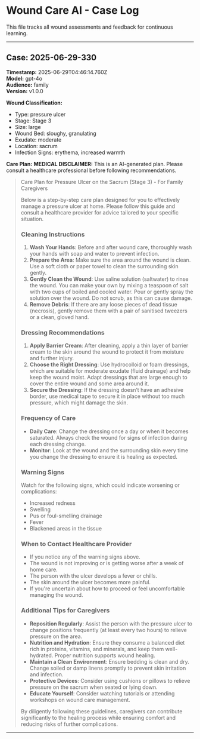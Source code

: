 # Wound Care AI - Case Log

This file tracks all wound assessments and feedback for continuous learning.

---
## Case: 2025-06-29-330
**Timestamp:** 2025-06-29T04:46:14.760Z  
**Model:** gpt-4o  
**Audience:** family  
**Version:** v1.0.0  

**Wound Classification:**
- Type: pressure ulcer
- Stage: Stage 3
- Size: large
- Wound Bed: sloughy, granulating
- Exudate: moderate
- Location: sacrum
- Infection Signs: erythema, increased warmth

**Care Plan:** **MEDICAL DISCLAIMER:** This is an AI-generated plan. Please consult a healthcare professional before following recommendations.
> 
> Care Plan for Pressure Ulcer on the Sacrum (Stage 3) - For Family Caregivers
> 
> Below is a step-by-step care plan designed for you to effectively manage a pressure ulcer at home. Please follow this guide and consult a healthcare provider for advice tailored to your specific situation.
> 
> ### Cleaning Instructions
> 1. **Wash Your Hands**: Before and after wound care, thoroughly wash your hands with soap and water to prevent infection.
> 2. **Prepare the Area**: Make sure the area around the wound is clean. Use a soft cloth or paper towel to clean the surrounding skin gently.
> 3. **Gently Clean the Wound**: Use saline solution (saltwater) to rinse the wound. You can make your own by mixing a teaspoon of salt with two cups of boiled and cooled water. Pour or gently spray the solution over the wound. Do not scrub, as this can cause damage.
> 4. **Remove Debris**: If there are any loose pieces of dead tissue (necrosis), gently remove them with a pair of sanitised tweezers or a clean, gloved hand. 
> 
> ### Dressing Recommendations
> 1. **Apply Barrier Cream**: After cleaning, apply a thin layer of barrier cream to the skin around the wound to protect it from moisture and further injury.
> 2. **Choose the Right Dressing**: Use hydrocolloid or foam dressings, which are suitable for moderate exudate (fluid drainage) and help keep the wound moist. Adapt dressings that are large enough to cover the entire wound and some area around it.
> 3. **Secure the Dressing**: If the dressing doesn’t have an adhesive border, use medical tape to secure it in place without too much pressure, which might damage the skin.
> 
> ### Frequency of Care
> - **Daily Care**: Change the dressing once a day or when it becomes saturated. Always check the wound for signs of infection during each dressing change.
> - **Monitor**: Look at the wound and the surrounding skin every time you change the dressing to ensure it is healing as expected.
> 
> ### Warning Signs
> Watch for the following signs, which could indicate worsening or complications:
> - Increased redness
> - Swelling
> - Pus or foul-smelling drainage
> - Fever
> - Blackened areas in the tissue
> 
> ### When to Contact Healthcare Provider
> - If you notice any of the warning signs above.
> - The wound is not improving or is getting worse after a week of home care.
> - The person with the ulcer develops a fever or chills.
> - The skin around the ulcer becomes more painful.
> - If you're uncertain about how to proceed or feel uncomfortable managing the wound.
> 
> ### Additional Tips for Caregivers
> - **Reposition Regularly**: Assist the person with the pressure ulcer to change positions frequently (at least every two hours) to relieve pressure on the area.
> - **Nutrition and Hydration**: Ensure they consume a balanced diet rich in proteins, vitamins, and minerals, and keep them well-hydrated. Proper nutrition supports wound healing.
> - **Maintain a Clean Environment**: Ensure bedding is clean and dry. Change soiled or damp linens promptly to prevent skin irritation and infection.
> - **Protective Devices**: Consider using cushions or pillows to relieve pressure on the sacrum when seated or lying down.
> - **Educate Yourself**: Consider watching tutorials or attending workshops on wound care management.
> 
> By diligently following these guidelines, caregivers can contribute significantly to the healing process while ensuring comfort and reducing risks of further complications.

---

